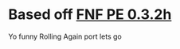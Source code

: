 # Based off [FNF PE 0.3.2h](https://github.com/SanicBTW/FNF-PE-0.3.2h)
Yo funny Rolling Again port lets go
